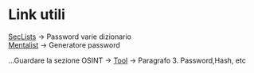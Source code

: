 # Link utili 

[SecLists](https://github.com/danielmiessler/SecLists) -> Password varie dizionario <br>
[Mentalist](https://github.com/sc0tfree/mentalist) -> Generatore password 


...Guardare la sezione OSINT -> [Tool](https://github.com/Jxancestral17/utilitiesCyberSecurity/blob/master/OSINT/Tool.md) -> Paragrafo 3. Password,Hash, etc
